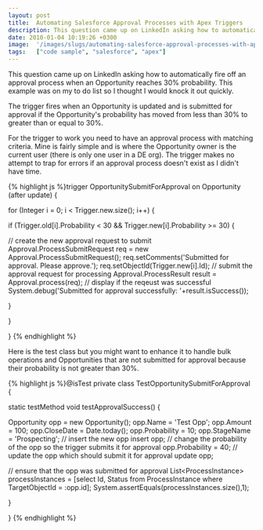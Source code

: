 ```yaml
---
layout: post
title:  Automating Salesforce Approval Processes with Apex Triggers
description: This question came up on LinkedIn asking how to automatically fire off an approval process when an Opportunity reaches 30% probability. This example was on my to do list so I thought I would knock it out quickly. The trigger fires when an Opportunity is updated and is submitted for approval if the Opportunitys probability has moved from less than 30% to greater than or equal to 30%. For the trigger to work you need to have an approval process with matching criteria. Mine is fairly simple and is 
date: 2010-01-04 10:19:26 +0300
image:  '/images/slugs/automating-salesforce-approval-processes-with-apex-triggers.jpg'
tags:   ["code sample", "salesforce", "apex"]
---
```

<p>This question came up on LinkedIn asking how to automatically fire off an approval process when an Opportunity reaches 30% probability. This example was on my to do list so I thought I would knock it out quickly.</p>
<p>The trigger fires when an Opportunity is updated and is submitted for approval if the Opportunity's probability has moved from less than 30% to greater than or equal to 30%.</p>
<p>For the trigger to work you need to have an approval process with matching criteria. Mine is fairly simple and is where the Opportunity owner is the current user (there is only one user in a DE org). The trigger makes no attempt to trap for errors if an approval process doesn't exist as I didn't have time.</p>
{% highlight js %}trigger OpportunitySubmitForApproval on Opportunity (after update) {

 for (Integer i = 0; i < Trigger.new.size(); i++) {

  if (Trigger.old[i].Probability < 30 && Trigger.new[i].Probability >= 30) {

   // create the new approval request to submit
   Approval.ProcessSubmitRequest req = new Approval.ProcessSubmitRequest();
   req.setComments('Submitted for approval. Please approve.');
   req.setObjectId(Trigger.new[i].Id);
   // submit the approval request for processing
   Approval.ProcessResult result = Approval.process(req);
   // display if the reqeust was successful
   System.debug('Submitted for approval successfully: '+result.isSuccess());

  }

 }

}
{% endhighlight %}
<p>Here is the test class but you might want to enhance it to handle bulk operations and Opportunities that are not submitted for approval because their probability is not greater than 30%.</p>
{% highlight js %}@isTest
private class TestOpportunitySubmitForApproval {

  static testMethod void testApprovalSuccess() {

  Opportunity opp = new Opportunity();
  opp.Name = 'Test Opp';
  opp.Amount = 100;
  opp.CloseDate = Date.today();
  opp.Probability = 10;
  opp.StageName = 'Prospecting';
  // insert the new opp
  insert opp;
  // change the probability of the opp so the trigger submits it for approval
 opp.Probability = 40;
 // update the opp which should submit it for approval
 update opp;

  // ensure that the opp was submitted for approval
  List&lt;ProcessInstance&gt; processInstances = [select Id, Status from ProcessInstance where TargetObjectId = :opp.id];
 System.assertEquals(processInstances.size(),1);

  }

}
{% endhighlight %}

